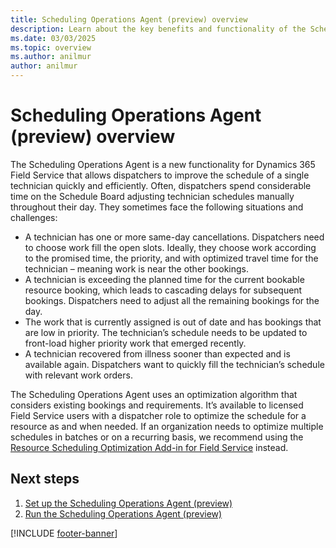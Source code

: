```yaml
---
title: Scheduling Operations Agent (preview) overview
description: Learn about the key benefits and functionality of the Scheduling Operations Agent for Dynamics 365 Field Service.
ms.date: 03/03/2025
ms.topic: overview
ms.author: anilmur
author: anilmur
---
```


# Scheduling Operations Agent (preview) overview

The Scheduling Operations Agent is a new functionality for Dynamics 365 Field Service that allows dispatchers to improve the schedule of a single technician quickly and efficiently. Often, dispatchers spend considerable time on the Schedule Board adjusting technician schedules manually throughout their day. They sometimes face the following situations and challenges:

- A technician has one or more same-day cancellations. Dispatchers need to choose work fill the open slots. Ideally, they choose work according to the promised time, the priority, and with optimized travel time for the technician – meaning work is near the other bookings.
- A technician is exceeding the planned time for the current bookable resource booking, which leads to cascading delays for subsequent bookings. Dispatchers need to adjust all the remaining bookings for the day.
- The work that is currently assigned is out of date and has bookings that are low in priority. The technician’s schedule needs to be updated to front-load higher priority work that emerged recently.
- A technician recovered from illness sooner than expected and is available again. Dispatchers want to quickly fill the technician’s schedule with relevant work orders.

The Scheduling Operations Agent uses an optimization algorithm that considers existing bookings and requirements. It’s available to licensed Field Service users with a dispatcher role  to optimize the schedule for a resource as and when needed. If an organization needs to optimize multiple schedules in batches or on a recurring basis, we recommend using the [Resource Scheduling Optimization Add-in for Field Service](rso-overview.md) instead.

## Next steps

1. [Set up the Scheduling Operations Agent (preview)](soa-setup.md)
1. [Run the Scheduling Operations Agent (preview)](soa-run.md)

[!INCLUDE [footer-banner](../includes/footer-banner.md)]
